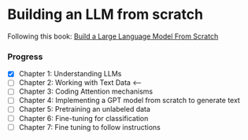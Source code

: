 # Building an LLM from scratch

Following this book: [Build a Large Language Model From Scratch](https://www.manning.com/books/build-a-large-language-model-from-scratch)

### Progress

- [x] Chapter 1: Understanding LLMs  
- [ ] Chapter 2: Working with Text Data  <--
- [ ] Chapter 3: Coding Attention mechanisms  
- [ ] Chapter 4: Implementing a GPT model from scratch to generate text
- [ ] Chapter 5: Pretraining an unlabeled data
- [ ] Chapter 6: Fine-tuning for classification
- [ ] Chapter 7: Fine tuning to follow instructions
